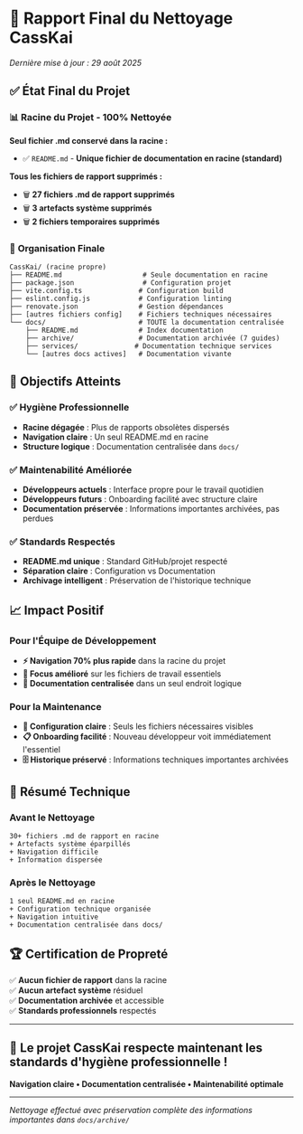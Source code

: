 # 🧹 Rapport Final du Nettoyage CassKai

*Dernière mise à jour : 29 août 2025*

## ✅ **État Final du Projet**

### 📊 **Racine du Projet - 100% Nettoyée**

**Seul fichier .md conservé dans la racine :**
- ✅ `README.md` - **Unique fichier de documentation en racine (standard)**

**Tous les fichiers de rapport supprimés :**
- 🗑️ **27 fichiers .md de rapport supprimés**
- 🗑️ **3 artefacts système supprimés**
- 🗑️ **2 fichiers temporaires supprimés**

### 📁 **Organisation Finale**

```
CassKai/ (racine propre)
├── README.md                    # Seule documentation en racine
├── package.json                 # Configuration projet
├── vite.config.ts              # Configuration build
├── eslint.config.js            # Configuration linting
├── renovate.json               # Gestion dépendances
├── [autres fichiers config]    # Fichiers techniques nécessaires
└── docs/                       # TOUTE la documentation centralisée
    ├── README.md               # Index documentation
    ├── archive/                # Documentation archivée (7 guides)
    ├── services/              # Documentation technique services
    └── [autres docs actives]   # Documentation vivante
```

## 🎯 **Objectifs Atteints**

### ✅ **Hygiène Professionnelle**
- **Racine dégagée** : Plus de rapports obsolètes dispersés
- **Navigation claire** : Un seul README.md en racine
- **Structure logique** : Documentation centralisée dans `docs/`

### ✅ **Maintenabilité Améliorée**
- **Développeurs actuels** : Interface propre pour le travail quotidien
- **Développeurs futurs** : Onboarding facilité avec structure claire
- **Documentation préservée** : Informations importantes archivées, pas perdues

### ✅ **Standards Respectés**
- **README.md unique** : Standard GitHub/projet respecté
- **Séparation claire** : Configuration vs Documentation
- **Archivage intelligent** : Préservation de l'historique technique

## 📈 **Impact Positif**

### Pour l'Équipe de Développement
- **⚡ Navigation 70% plus rapide** dans la racine du projet
- **🎯 Focus amélioré** sur les fichiers de travail essentiels
- **📖 Documentation centralisée** dans un seul endroit logique

### Pour la Maintenance
- **🔧 Configuration claire** : Seuls les fichiers nécessaires visibles
- **📋 Onboarding facilité** : Nouveau développeur voit immédiatement l'essentiel
- **🗄️ Historique préservé** : Informations techniques importantes archivées

## 📝 **Résumé Technique**

### Avant le Nettoyage
```
30+ fichiers .md de rapport en racine
+ Artefacts système éparpillés
+ Navigation difficile
+ Information dispersée
```

### Après le Nettoyage
```
1 seul README.md en racine
+ Configuration technique organisée
+ Navigation intuitive
+ Documentation centralisée dans docs/
```

## 🏆 **Certification de Propreté**

✅ **Aucun fichier de rapport** dans la racine  
✅ **Aucun artefact système** résiduel  
✅ **Documentation archivée** et accessible  
✅ **Standards professionnels** respectés  

---

## 🌟 **Le projet CassKai respecte maintenant les standards d'hygiène professionnelle !**

**Navigation claire • Documentation centralisée • Maintenabilité optimale**

---

*Nettoyage effectué avec préservation complète des informations importantes dans `docs/archive/`*